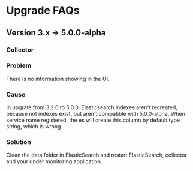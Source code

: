 # Upgrade FAQs
## Version 3.x -> 5.0.0-alpha
### Collector
### Problem
There is no information showing in the UI.

### Cause
In upgrate from 3.2.6 to 5.0.0, Elasticsearch indexes aren't recreated, because not indexes exist, but aren't compatible with 5.0.0-alpha.
When service name registered, the es will create this column by default type string, which is wrong.

### Solution
Clean the data folder in ElasticSearch and restart ElasticSearch, collector and your under monitoring application.
